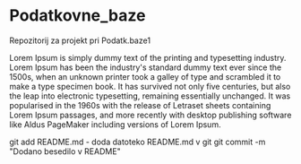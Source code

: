 # Podatkovne_baze
Repozitorij za projekt pri Podatk.baze1

Lorem Ipsum is simply dummy text of the printing and typesetting industry. Lorem Ipsum has been the industry's standard dummy text ever since the 1500s, when an unknown printer took a galley of type and scrambled it to make a type specimen book. It has survived not only five centuries, but also the leap into electronic typesetting, remaining essentially unchanged. It was popularised in the 1960s with the release of Letraset sheets containing Lorem Ipsum passages, and more recently with desktop publishing software like Aldus PageMaker including versions of Lorem Ipsum.

git add README.md - doda datoteko
README.md v git
git commit -m "Dodano besedilo v README"